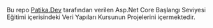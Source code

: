 Bu repo [Patika.Dev](https://app.patika.dev/paths/baslangic-seviyesi-net-core-patikasi) tarafından verilen Asp.Net Core Başlangı Seviyesi Eğitimi içerisindeki Veri Yapıları Kursunun Projelerini içermektedir.